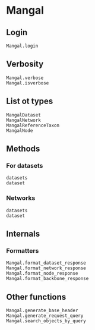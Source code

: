 # Mangal

## Login

```@docs
Mangal.login
```

## Verbosity

```@docs
Mangal.verbose
Mangal.isverbose
```

## List ot types

```@docs
MangalDataset
MangalNetwork
MangalReferenceTaxon
MangalNode
```

## Methods

### For datasets

```@docs
datasets
dataset
```

### Networks

```@docs
datasets
dataset
```

## Internals

### Formatters

```@docs
Mangal.format_dataset_response
Mangal.format_network_response
Mangal.format_node_response
Mangal.format_backbone_response
```

## Other functions

```@docs
Mangal.generate_base_header
Mangal.generate_request_query
Mangal.search_objects_by_query
```
